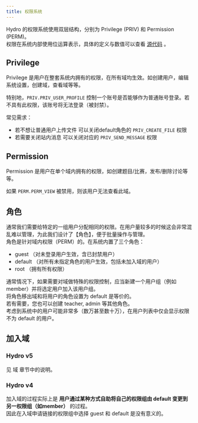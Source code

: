 ```yaml
---
title: 权限系统
---
```


Hydro 的权限系统使用双层结构，分别为 Privilege (PRIV) 和 Permission (PERM)。  
权限在系统内部使用位运算表示，具体的定义与数值可以查看 [源代码](https://github.com/hydro-dev/Hydro/blob/master/packages/hydrooj/src/model/builtin.ts) 。

## Privilege

Privilege 是用户在整套系统内拥有的权限，在所有域均生效。如创建用户，编辑系统设置，创建域，查看域等等。

特别地，`PRIV.PRIV_USER_PROFILE` 控制一个账号是否能够作为普通账号登录。若不具有此权限，该账号将无法登录（被封禁）。

常见需求：

 - 若不想让普通用户上传文件 可以关闭default角色的 `PRIV_CREATE_FILE` 权限
 - 若需要关闭站内消息 可以关闭对应的 `PRIV_SEND_MESSAGE` 权限

## Permission

Permission 是用户在单个域内拥有的权限，如创建题目/比赛，发布/删除讨论等等。

如果 `PERM.PERM_VIEW` 被禁用，则该用户无法查看此域。

## 角色

通常我们需要给特定的一组用户分配相同的权限。在用户量较多的时候这会非常混乱难以管理，为此我们设计了【角色】，便于批量操作与管理。  
角色是针对域内权限（PERM）的。在系统内置了三个角色：

- guest （对未登录用户生效，含已封禁用户）
- default （对所有未指定角色的用户生效，包括未加入域的用户）
- root （拥有所有权限）

通常情况下，如果需要对域做特殊的权限控制，应当新建一个用户组（例如 member）并将选定用户加入该用户组。  
将角色移出域和将用户的角色设置为 default 是等价的。  
若有需要，您也可以创建 teacher, admin 等其他角色。  
考虑到系统中的用户可能非常多（数万甚至数十万），在用户列表中仅会显示权限不为 default 的用户。

## 加入域

### Hydro v5

见 域 章节中的说明。

### Hydro v4

加入域的过程实际上是 **用户通过某种方式自助将自己的权限组由 default 变更到另一权限组（如member）** 的过程。  
因此在入域申请链接的权限组中选择 guest 和 default 是没有意义的。
